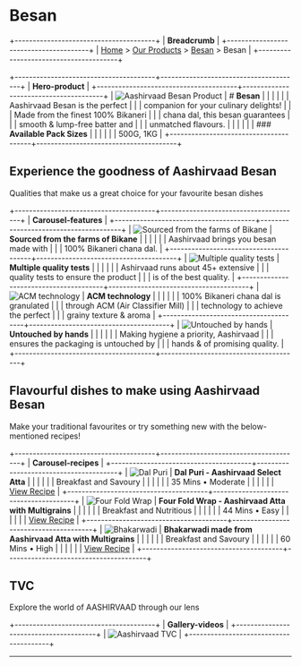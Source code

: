 # Besan

+---------------------------------------+
| **Breadcrumb**                        |
+---------------------------------------+
| [Home](/) > [Our Products](/our-products.html) > [Besan](/our-products/besan.html) > Besan |
+---------------------------------------+

+---------------------------------------+---------------------------------------+
| **Hero-product**                                                          |
+---------------------------------------+---------------------------------------+
| ![Aashirvaad Besan Product][image0]  | # **Besan**                           |
|                                       |                                       |
|                                       | Aashirvaad Besan is the perfect       |
|                                       | companion for your culinary delights! |
|                                       | Made from the finest 100% Bikaneri    |
|                                       | chana dal, this besan guarantees      |
|                                       | smooth & lump-free batter and         |
|                                       | unmatched flavours.                   |
|                                       |                                       |
|                                       | ### **Available Pack Sizes**          |
|                                       |                                       |
|                                       | 500G, 1KG                             |
+---------------------------------------+---------------------------------------+

## Experience the goodness of Aashirvaad Besan

Qualities that make us a great choice for your favourite besan dishes

+---------------------------------------+---------------------------------------+
| **Carousel-features**                                                     |
+---------------------------------------+---------------------------------------+
| ![Sourced from the farms of Bikane][image1] | **Sourced from the farms of Bikane**  |
|                                       |                                       |
|                                       | Aashirvaad brings you besan made with |
|                                       | 100% Bikaneri chana dal.              |
+---------------------------------------+---------------------------------------+
| ![Multiple quality tests][image2]    | **Multiple quality tests**            |
|                                       |                                       |
|                                       | Ashirvaad runs about 45+ extensive    |
|                                       | quality tests to ensure the product   |
|                                       | is of the best quality.               |
+---------------------------------------+---------------------------------------+
| ![ACM technology][image3]             | **ACM technology**                    |
|                                       |                                       |
|                                       | 100% Bikaneri chana dal is granulated |
|                                       | through ACM (Air Classifier Mill)     |
|                                       | technology to achieve the perfect     |
|                                       | grainy texture & aroma                |
+---------------------------------------+---------------------------------------+
| ![Untouched by hands][image4]        | **Untouched by hands**                |
|                                       |                                       |
|                                       | Making hygiene a priority, Aashirvaad |
|                                       | ensures the packaging is untouched by |
|                                       | hands & of promising quality.         |
+---------------------------------------+---------------------------------------+

## Flavourful dishes to make using Aashirvaad Besan

Make your traditional favourites or try something new with the below-mentioned recipes!

+---------------------------------------+---------------------------------------+
| **Carousel-recipes**                                                      |
+---------------------------------------+---------------------------------------+
| ![Dal Puri][image5]                   | **Dal Puri - Aashirvaad Select Atta** |
|                                       |                                       |
|                                       | Breakfast and Savoury                 |
|                                       |                                       |
|                                       | 35 Mins • Moderate                    |
|                                       |                                       |
|                                       | [View Recipe](/header-pages/recipe-listing/dal-puri.html) |
+---------------------------------------+---------------------------------------+
| ![Four Fold Wrap][image6]             | **Four Fold Wrap - Aashirvaad Atta with Multigrains** |
|                                       |                                       |
|                                       | Breakfast and Nutritious              |
|                                       |                                       |
|                                       | 44 Mins • Easy                        |
|                                       |                                       |
|                                       | [View Recipe](/header-pages/recipe-listing/four-fold-wrap.html) |
+---------------------------------------+---------------------------------------+
| ![Bhakarwadi][image7]                 | **Bhakarwadi made from Aashirvaad Atta with Multigrains** |
|                                       |                                       |
|                                       | Breakfast and Savoury                 |
|                                       |                                       |
|                                       | 60 Mins • High                        |
|                                       |                                       |
|                                       | [View Recipe](/header-pages/recipe-listing/bhakarwadi.html) |
+---------------------------------------+---------------------------------------+

## TVC

Explore the world of AASHIRVAAD through our lens

+---------------------------------------+
| **Gallery-videos**                    |
+---------------------------------------+
| ![Aashirvaad TVC][image8]             |
+---------------------------------------+

---

[image0]: https://aashirvaad.com/content/dam/itcproductsassets/products/besan/01-DESKTOP-PDP-HERO-PACK-SHOT.jpg
[image1]: https://aashirvaad.com/content/dam/itcproductsassets/products/besan/Sourced-from-the-farms-of-Bikaneri.jpg
[image2]: https://aashirvaad.com/content/dam/itcproductsassets/products/besan/Multiple-quality-tests.jpg
[image3]: https://aashirvaad.com/content/dam/itcproductsassets/products/besan/ACM-technology.jpg
[image4]: https://aashirvaad.com/content/dam/itcproductsassets/products/besan/Untouched-by-hands.jpg
[image5]: https://aashirvaad.com/content/dam/itcproductsassets/our-products/recipe/dal-puri/dal-puri.jpg
[image6]: https://aashirvaad.com/content/dam/itcproductsassets/our-products/recipe/four-fold-wrap/four-fold-wrap.jpg
[image7]: https://aashirvaad.com/content/dam/itcproductsassets/our-products/recipe/bhakarwadi/bhakarwadi.jpg
[image8]: https://aashirvaad.com/content/dam/itcproductsassets/products/besan/TVC-thumbnail.jpg
